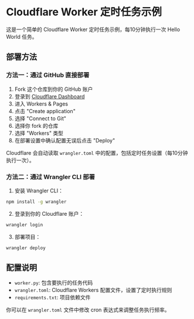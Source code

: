# Cloudflare Worker 定时任务示例

这是一个简单的 Cloudflare Worker 定时任务示例，每10分钟执行一次 Hello World 任务。

## 部署方法

### 方法一：通过 GitHub 直接部署

1. Fork 这个仓库到你的 GitHub 账户
2. 登录到 [Cloudflare Dashboard](https://dash.cloudflare.com)
3. 进入 Workers & Pages
4. 点击 "Create application"
5. 选择 "Connect to Git"
6. 选择你 fork 的仓库
7. 选择 "Workers" 类型
8. 在部署设置中确认配置无误后点击 "Deploy"

Cloudflare 会自动读取 `wrangler.toml` 中的配置，包括定时任务设置（每10分钟执行一次）。

### 方法二：通过 Wrangler CLI 部署

1. 安装 Wrangler CLI：
```bash
npm install -g wrangler
```

2. 登录到你的 Cloudflare 账户：
```bash
wrangler login
```

3. 部署项目：
```bash
wrangler deploy
```

## 配置说明

- `worker.py`: 包含要执行的任务代码
- `wrangler.toml`: Cloudflare Workers 配置文件，设置了定时执行规则
- `requirements.txt`: 项目依赖文件

你可以在 `wrangler.toml` 文件中修改 cron 表达式来调整任务执行频率。
